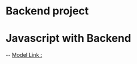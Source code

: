 # Backend project
# Javascript with Backend

-- [Model Link : ](https://app.eraser.io/workspace/Iye8IegZFOp5Vum9mPFi)